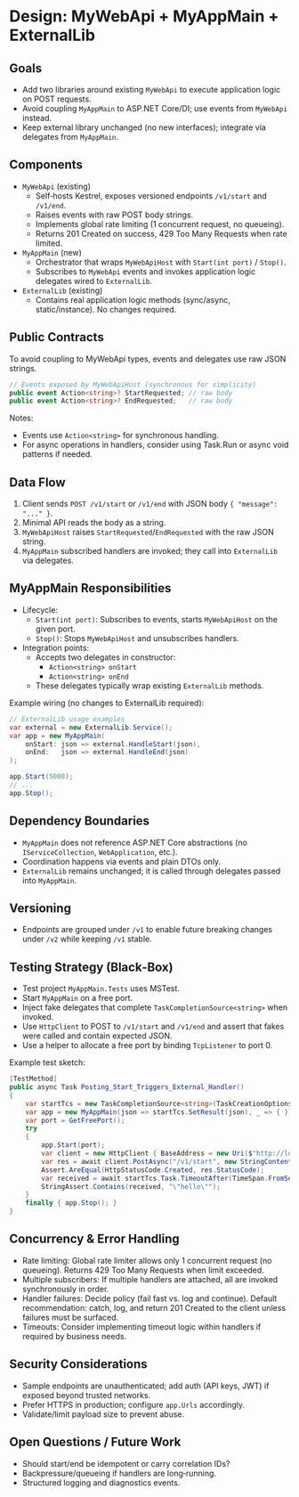 # Design: MyWebApi + MyAppMain + ExternalLib

## Goals
- Add two libraries around existing `MyWebApi` to execute application logic on POST requests.
- Avoid coupling `MyAppMain` to ASP.NET Core/DI; use events from `MyWebApi` instead.
- Keep external library unchanged (no new interfaces); integrate via delegates from `MyAppMain`.

## Components
- `MyWebApi` (existing)
  - Self‑hosts Kestrel, exposes versioned endpoints `/v1/start` and `/v1/end`.
  - Raises events with raw POST body strings.
  - Implements global rate limiting (1 concurrent request, no queueing).
  - Returns 201 Created on success, 429 Too Many Requests when rate limited.
- `MyAppMain` (new)
  - Orchestrator that wraps `MyWebApiHost` with `Start(int port)` / `Stop()`.
  - Subscribes to `MyWebApi` events and invokes application logic delegates wired to `ExternalLib`.
- `ExternalLib` (existing)
  - Contains real application logic methods (sync/async, static/instance). No changes required.

## Public Contracts
To avoid coupling to MyWebApi types, events and delegates use raw JSON strings.

```csharp
// Events exposed by MyWebApiHost (synchronous for simplicity)
public event Action<string>? StartRequested; // raw body
public event Action<string>? EndRequested;   // raw body
```

Notes:
- Events use `Action<string>` for synchronous handling.
- For async operations in handlers, consider using Task.Run or async void patterns if needed.

## Data Flow
1. Client sends `POST /v1/start` or `/v1/end` with JSON body `{ "message": "..." }`.
2. Minimal API reads the body as a string.
3. `MyWebApiHost` raises `StartRequested`/`EndRequested` with the raw JSON string.
4. `MyAppMain` subscribed handlers are invoked; they call into `ExternalLib` via delegates.

## MyAppMain Responsibilities
- Lifecycle:
  - `Start(int port)`: Subscribes to events, starts `MyWebApiHost` on the given port.
  - `Stop()`: Stops `MyWebApiHost` and unsubscribes handlers.
- Integration points:
  - Accepts two delegates in constructor:
    - `Action<string> onStart`
    - `Action<string> onEnd`
  - These delegates typically wrap existing `ExternalLib` methods.

Example wiring (no changes to ExternalLib required):

```csharp
// ExternalLib usage examples
var external = new ExternalLib.Service();
var app = new MyAppMain(
    onStart: json => external.HandleStart(json),
    onEnd:   json => external.HandleEnd(json)
);

app.Start(5008);
// ...
app.Stop();
```

## Dependency Boundaries
- `MyAppMain` does not reference ASP.NET Core abstractions (no `IServiceCollection`, `WebApplication`, etc.).
- Coordination happens via events and plain DTOs only.
- `ExternalLib` remains unchanged; it is called through delegates passed into `MyAppMain`.

## Versioning
- Endpoints are grouped under `/v1` to enable future breaking changes under `/v2` while keeping `/v1` stable.

## Testing Strategy (Black‑Box)
- Test project `MyAppMain.Tests` uses MSTest.
- Start `MyAppMain` on a free port.
- Inject fake delegates that complete `TaskCompletionSource<string>` when invoked.
- Use `HttpClient` to POST to `/v1/start` and `/v1/end` and assert that fakes were called and contain expected JSON.
- Use a helper to allocate a free port by binding `TcpListener` to port 0.

Example test sketch:

```csharp
[TestMethod]
public async Task Posting_Start_Triggers_External_Handler()
{
    var startTcs = new TaskCompletionSource<string>(TaskCreationOptions.RunContinuationsAsynchronously);
    var app = new MyAppMain(json => startTcs.SetResult(json), _ => { });
    var port = GetFreePort();
    try
    {
        app.Start(port);
        var client = new HttpClient { BaseAddress = new Uri($"http://localhost:{port}") };
        var res = await client.PostAsync("/v1/start", new StringContent("{\"message\":\"hello\"}", Encoding.UTF8, "application/json"));
        Assert.AreEqual(HttpStatusCode.Created, res.StatusCode);
        var received = await startTcs.Task.TimeoutAfter(TimeSpan.FromSeconds(3));
        StringAssert.Contains(received, "\"hello\"");
    }
    finally { app.Stop(); }
}
```

## Concurrency & Error Handling
- Rate limiting: Global rate limiter allows only 1 concurrent request (no queueing). Returns 429 Too Many Requests when limit exceeded.
- Multiple subscribers: If multiple handlers are attached, all are invoked synchronously in order.
- Handler failures: Decide policy (fail fast vs. log and continue). Default recommendation: catch, log, and return 201 Created to the client unless failures must be surfaced.
- Timeouts: Consider implementing timeout logic within handlers if required by business needs.

## Security Considerations
- Sample endpoints are unauthenticated; add auth (API keys, JWT) if exposed beyond trusted networks.
- Prefer HTTPS in production; configure `app.Urls` accordingly.
- Validate/limit payload size to prevent abuse.

## Open Questions / Future Work
- Should start/end be idempotent or carry correlation IDs?
- Backpressure/queueing if handlers are long‑running.
- Structured logging and diagnostics events.
